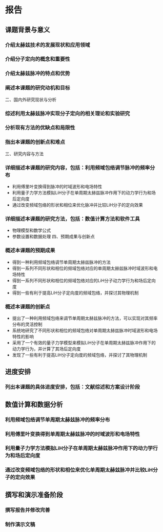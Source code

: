 # 报告

## 课题背景与意义

### 介绍太赫兹技术的发展现状和应用领域

### 介绍分子定向的概念和重要性

### 介绍太赫兹脉冲的特点和优势

### 阐述本课题的研究动机和目标

二、国内外研究现状与分析

### 综述利用太赫兹脉冲实现分子定向的相关理论和实验研究

### 分析现有方法的优缺点和局限性

### 指出本课题的创新点和难点

三、研究内容与方法

### 详细描述本课题的研究内容，包括：利用频域包络调节脉冲的频率分布

- 利用傅里叶变换得到脉冲的时域波形和电场特性
- 利用量子力学方法模拟LiH分子在单周期太赫兹脉冲作用下的动力学行为和场后定向度
- 通过改变频域包络的形状和相位来优化脉冲并比较LiH分子的定向效果

### 详细描述本课题的研究方法，包括：数值计算方法和软件工具

- 物理模型和数学公式
- 参数设置和数据处理
四、预期成果与创新点

### 概述本课题的预期成果

- 得到一种利用频域包络调节单周期太赫兹脉冲的方法
- 得到一系列不同形状和相位的频域包络对应的单周期太赫兹脉冲时域波形和电场特性
- 得到一系列不同形状和相位的频域包络对应的LiH分子动力学行为和场后定向度
- 得到一些有利于提高LiH分子定向度的频域包络，并探讨其物理机制

### 概述本课题的创新点

- 提出了一种利用频域包络来调节单周期太赫兹脉冲的方法，可以实现对其频率分布的灵活控制
- 系统地研究了不同形状和相位的频域包络对单周期太赫兹脉冲时域波形和电场特性的影响
- 采用了一个有效的量子力学模型来模拟LiH分子在单周期太赫兹脉冲作用下的动力学行为，并计算了其场后定向度
- 发现了一些有利于提高LiH分子定向度的频域包络，并探讨了其物理机制
  
## 进度安排

### 列出本课题的具体进度安排，包括：文献综述和方案设计阶段

## 数值计算和数据分析

### 利用频域包络调节单周期太赫兹脉冲的频率分布

### 利用傅里叶变换得到单周期太赫兹脉冲的时域波形和电场特性

### 利用量子力学方法模拟LiH分子在单周期太赫兹脉冲作用下的动力学行为和场后定向度

### 通过改变频域包络的形状和相位来优化单周期太赫兹脉冲并比较LiH分子的定向效果

## 撰写和演示准备阶段

### 撰写报告并修改完善

### 制作演示文稿
